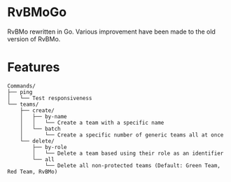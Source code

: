 # RvBMoGo
RvBMo rewritten in Go. Various improvement have been made to the old version of RvBMo. 

# Features 
```
Commands/
├── ping
│   └── Test responsiveness
└── teams/
    ├── create/
    │   ├── by-name
    │   │   └── Create a team with a specific name
    │   └── batch
    │       └── Create a specific number of generic teams all at once
    └── delete/
        ├── by-role
        │   └── Delete a team based using their role as an identifier
        └── all
            └── Delete all non-protected teams (Default: Green Team, Red Team, RvBMo)
```

